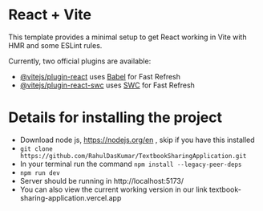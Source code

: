 # React + Vite

This template provides a minimal setup to get React working in Vite with HMR and some ESLint rules.

Currently, two official plugins are available:

- [@vitejs/plugin-react](https://github.com/vitejs/vite-plugin-react/blob/main/packages/plugin-react/README.md) uses [Babel](https://babeljs.io/) for Fast Refresh
- [@vitejs/plugin-react-swc](https://github.com/vitejs/vite-plugin-react-swc) uses [SWC](https://swc.rs/) for Fast Refresh


# Details for installing the project
- Download node js, https://nodejs.org/en , skip if you have this installed
- `git clone https://github.com/RahulDasKumar/TextbookSharingApplication.git `
- In your terminal run the command `npm install --legacy-peer-deps`
- `npm run dev`
- Server should be running in http://localhost:5173/
- You can also view the current working version in our link textbook-sharing-application.vercel.app
